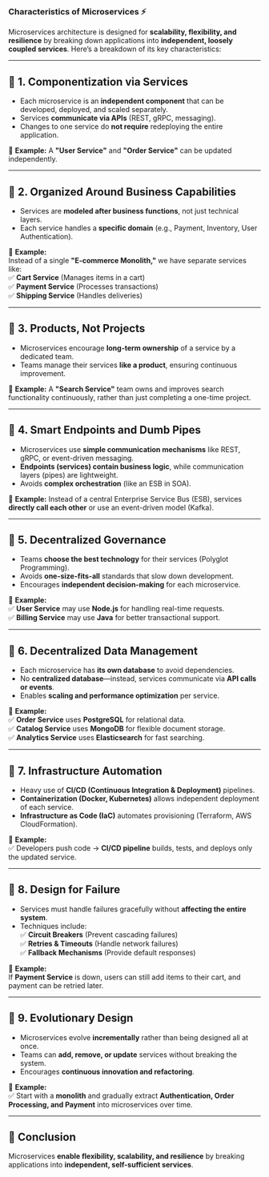 ### **Characteristics of Microservices** ⚡️  

Microservices architecture is designed for **scalability, flexibility, and resilience** by breaking down applications into **independent, loosely coupled services**. Here’s a breakdown of its key characteristics:  

---

## **🔹 1. Componentization via Services**  
- Each microservice is an **independent component** that can be developed, deployed, and scaled separately.  
- Services **communicate via APIs** (REST, gRPC, messaging).  
- Changes to one service do **not require** redeploying the entire application.  

📌 **Example:** A **"User Service"** and **"Order Service"** can be updated independently.  

---

## **🔹 2. Organized Around Business Capabilities**  
- Services are **modeled after business functions**, not just technical layers.  
- Each service handles a **specific domain** (e.g., Payment, Inventory, User Authentication).  

📌 **Example:**  
Instead of a single **"E-commerce Monolith,"** we have separate services like:  
✅ **Cart Service** (Manages items in a cart)  
✅ **Payment Service** (Processes transactions)  
✅ **Shipping Service** (Handles deliveries)  

---

## **🔹 3. Products, Not Projects**  
- Microservices encourage **long-term ownership** of a service by a dedicated team.  
- Teams manage their services **like a product**, ensuring continuous improvement.  

📌 **Example:** A **"Search Service"** team owns and improves search functionality continuously, rather than just completing a one-time project.  

---

## **🔹 4. Smart Endpoints and Dumb Pipes**  
- Microservices use **simple communication mechanisms** like REST, gRPC, or event-driven messaging.  
- **Endpoints (services) contain business logic**, while communication layers (pipes) are lightweight.  
- Avoids **complex orchestration** (like an ESB in SOA).  

📌 **Example:** Instead of a central Enterprise Service Bus (ESB), services **directly call each other** or use an event-driven model (Kafka).  

---

## **🔹 5. Decentralized Governance**  
- Teams **choose the best technology** for their services (Polyglot Programming).  
- Avoids **one-size-fits-all** standards that slow down development.  
- Encourages **independent decision-making** for each microservice.  

📌 **Example:**  
✅ **User Service** may use **Node.js** for handling real-time requests.  
✅ **Billing Service** may use **Java** for better transactional support.  

---

## **🔹 6. Decentralized Data Management**  
- Each microservice has **its own database** to avoid dependencies.  
- No **centralized database**—instead, services communicate via **API calls or events**.  
- Enables **scaling and performance optimization** per service.  

📌 **Example:**  
✅ **Order Service** uses **PostgreSQL** for relational data.  
✅ **Catalog Service** uses **MongoDB** for flexible document storage.  
✅ **Analytics Service** uses **Elasticsearch** for fast searching.  

---

## **🔹 7. Infrastructure Automation**  
- Heavy use of **CI/CD (Continuous Integration & Deployment)** pipelines.  
- **Containerization (Docker, Kubernetes)** allows independent deployment of each service.  
- **Infrastructure as Code (IaC)** automates provisioning (Terraform, AWS CloudFormation).  

📌 **Example:**  
✅ Developers push code → **CI/CD pipeline** builds, tests, and deploys only the updated service.  

---

## **🔹 8. Design for Failure**  
- Services must handle failures gracefully without **affecting the entire system**.  
- Techniques include:  
  ✅ **Circuit Breakers** (Prevent cascading failures)  
  ✅ **Retries & Timeouts** (Handle network failures)  
  ✅ **Fallback Mechanisms** (Provide default responses)  

📌 **Example:**  
If **Payment Service** is down, users can still add items to their cart, and payment can be retried later.  

---

## **🔹 9. Evolutionary Design**  
- Microservices evolve **incrementally** rather than being designed all at once.  
- Teams can **add, remove, or update** services without breaking the system.  
- Encourages **continuous innovation and refactoring**.  

📌 **Example:**  
✅ Start with a **monolith** and gradually extract **Authentication, Order Processing, and Payment** into microservices over time.  

---

## **🔹 Conclusion**  
Microservices **enable flexibility, scalability, and resilience** by breaking applications into **independent, self-sufficient services**.
